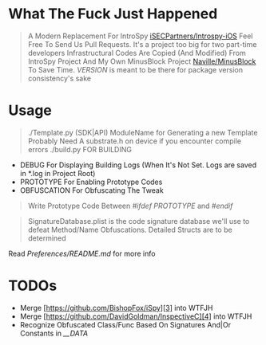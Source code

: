 # What The Fuck Just Happened
> A Modern Replacement For IntroSpy [iSECPartners/Introspy-iOS][1]
> Feel Free To Send Us Pull Requests. It's a project too big for two part-time developers
> Infrastructural Codes Are Copied (And Modified) From IntroSpy Project And My Own MinusBlock Project [Naville/MinusBlock][2] To Save Time.
> *VERSION* is meant to be there for package version consistency's sake

# Usage
> ./Template.py (SDK|API) ModuleName
	for Generating a new Template
>Probably Need A substrate.h on device if you encounter compile errors
> ./build.py FOR BUILDING
- DEBUG For Displaying Building Logs (When It's Not Set. Logs are saved in *.log in Project Root)
- PROTOTYPE For Enabling Prototype Codes
- OBFUSCATION For Obfuscating The Tweak

> Write Prototype Code Between *\#ifdef PROTOTYPE* and *\#endif*

> SignatureDatabase.plist is the code signature database we'll use to defeat Method/Name Obfuscations. Detailed Structs are to be determined

Read *Preferences/README.md* for more info

# TODOs
- Merge [https://github.com/BishopFox/iSpy][3] into WTFJH
- Merge [https://github.com/DavidGoldman/InspectiveC][4] into WTFJH
- Recognize Obfuscated Class/Func Based On Signatures And|Or Constants in *\_\_DATA*

[1]:	https://github.com/iSECPartners/Introspy-iOS
[2]:	https://github.com/Naville/MinusBlock
[3]:	https://github.com/BishopFox/iSpy "iSpy"
[4]:	https://github.com/DavidGoldman/InspectiveC "InspectiveC"
